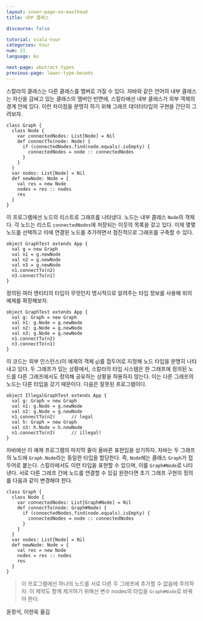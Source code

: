 ```yaml
---
layout: inner-page-no-masthead
title: 내부 클래스

discourse: false

tutorial: scala-tour
categories: tour
num: 21
language: ko

next-page: abstract-types
previous-page: lower-type-bounds
---
```


스칼라의 클래스는 다른 클래스를 멤버로 가질 수 있다. 자바와 같은 언어의 내부 클래스는 자신을 감싸고 있는 클래스의 멤버인 반면에, 스칼라에선 내부 클래스가 외부 객체의 경계 안에 있다. 이런 차이점을 분명히 하기 위해 그래프 데이터타입의 구현을 간단히 그려보자.
 
    class Graph {
      class Node {
        var connectedNodes: List[Node] = Nil
        def connectTo(node: Node) {
          if (connectedNodes.find(node.equals).isEmpty) {
            connectedNodes = node :: connectedNodes
          }
        }
      }
      var nodes: List[Node] = Nil
      def newNode: Node = {
        val res = new Node
        nodes = res :: nodes
        res
      }
    }
 
이 프로그램에선 노드의 리스트로 그래프를 나타냈다. 노드는 내부 클래스 `Node`의 객체다. 각 노드는 리스트 `connectedNodes`에 저장되는 이웃의 목록을 갖고 있다. 이제 몇몇 노드를 선택하고 이에 연결된 노드를 추가하면서 점진적으로 그래프를 구축할 수 있다.
 
    object GraphTest extends App {
      val g = new Graph
      val n1 = g.newNode
      val n2 = g.newNode
      val n3 = g.newNode
      n1.connectTo(n2)
      n3.connectTo(n1)
    }
 
정의된 여러 엔티티의 타입이 무엇인지 명시적으로 알려주는 타입 정보를 사용해 위의 예제를 확장해보자.
 
    object GraphTest extends App {
      val g: Graph = new Graph
      val n1: g.Node = g.newNode
      val n2: g.Node = g.newNode
      val n3: g.Node = g.newNode
      n1.connectTo(n2)
      n3.connectTo(n1)
    }
 
이 코드는 외부 인스턴스(이 예제의 객체 `g`)를 접두어로 지정해 노드 타입을 분명히 나타내고 있다. 두 그래프가 있는 상황에서, 스칼라의 타입 시스템은 한 그래프에 정의된 노드를 다른 그래프에서도 정의해 공유하는 상황을 허용하지 않는다. 이는 다른 그래프의 노드는 다른 타입을 갖기 때문이다.
다음은 잘못된 프로그램이다.
 
    object IllegalGraphTest extends App {
      val g: Graph = new Graph
      val n1: g.Node = g.newNode
      val n2: g.Node = g.newNode
      n1.connectTo(n2)      // legal
      val h: Graph = new Graph
      val n3: h.Node = h.newNode
      n1.connectTo(n3)      // illegal!
    }
 
자바에선 이 예제 프로그램의 마지막 줄이 올바른 표현임을 상기하자. 자바는 두 그래프의 노드에 `Graph.Node`라는 동일한 타입을 할당한다. 즉, `Node`에는 클래스 `Graph`가 접두어로 붙는다. 스칼라에서도 이런 타입을 표현할 수 있으며, 이를 `Graph#Node`로 나타낸다. 서로 다른 그래프 간에 노드를 연결할 수 있길 원한다면 초기 그래프 구현의 정의를 다음과 같이 변경해야 한다.
 
    class Graph {
      class Node {
        var connectedNodes: List[Graph#Node] = Nil
        def connectTo(node: Graph#Node) {
          if (connectedNodes.find(node.equals).isEmpty) {
            connectedNodes = node :: connectedNodes
          }
        }
      }
      var nodes: List[Node] = Nil
      def newNode: Node = {
        val res = new Node
        nodes = res :: nodes
        res
      }
    }
 
> 이 프로그램에선 하나의 노드를 서로 다른 두 그래프에 추가할 수 없음에 주의하자. 이 제약도 함께 제거하기 위해선 변수 nodes의 타입을 `Graph#Node`로 바꿔야 한다.

윤창석, 이한욱 옮김